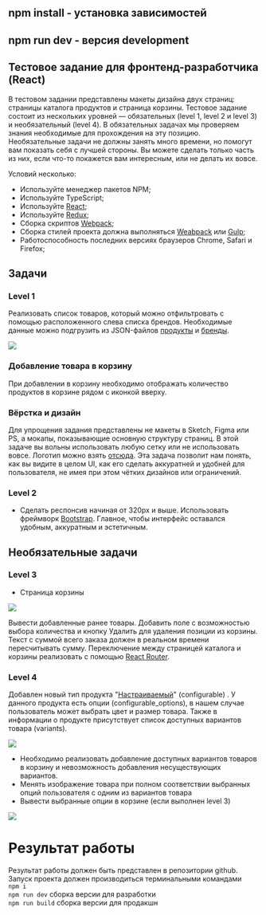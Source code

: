 
  
##  npm install - установка зависимостей
  
##  npm run dev - версия development



## Тестовое задание для фронтенд-разработчика (React)

В тестовом задании представлены макеты дизайна двух страниц: страницы каталога продуктов и страница корзины. Тестовое задание состоит из нескольких уровней — обязательных (level 1, level 2 и level 3) и необязательный (level 4). В обязательных задачах мы проверяем знания необходимые для прохождения на эту позицию.
Необязательные задачи не должны занять много времени, но помогут вам показать себя с лучшей стороны. Вы можете сделать только часть из них, если что-то покажется вам интересным, или не делать их вовсе.

Условий несколько:
- Используйте менеджер пакетов NPM;
- Используйте TypeScript;
- Используйте [React](https://github.com/facebook/react);
- Используйте [Redux](https://github.com/reduxjs/react-redux);
- Сборка скриптов [Webpack](https://webpack.js.org/);
- Сборка стилей проекта должна выполняться [Weabpack](https://webpack.js.org/) или [Gulp](https://github.com/gulpjs/gulp);
- Работоспособность последних версиях браузеров Chrome, Safari и Firefox;

## Задачи
### Level 1

Реализовать список товаров, который можно отфильтровать с помощью расположенного слева списка брендов. Необходимые данные можно подгрузить из JSON-файлов [продукты](assets/products.json) и [бренды](assets/brands.json).

![](assets/images/catalog.png?raw=true "")

### Добавление товара в корзину
При добавлении в корзину необходимо отображать количество продуктов в корзине рядом с иконкой вверху.

### Вёрстка и дизайн
Для упрощения задания представлены не макеты в Sketch, Figma или PS, а мокапы, показывающие основную структуру страниц. В этой задаче вы вольны использовать любую сетку или не использовать вовсе.
Логотип можно взять [отсюда](assets/images/logo.png). Эта задача позволит нам понять, как вы видите в целом UI, как его сделать аккуратней и удобней для пользователя, не имея при этом чётких дизайнов или ограничений.

### Level 2

* Сделать респонсив начиная от 320px и выше. Использовать фреймворк [Bootstrap](https://github.com/react-bootstrap/react-bootstrap). Главное, чтобы интерфейс оставался удобным, аккуратным и эстетичным.


## Необязательные задачи

### Level 3
* Страница корзины

![](assets/images/cart-level-2.png?raw=true "")

Вывести добавленные ранее товары. Добавить поле с возможностью выбора количества и кнопку Удалить для удаления позиции из корзины. Текст с суммой всего заказа должен в реальном времени пересчитывать сумму. Переключение между страницей каталога и корзины реализовать с помощью [React Router](https://github.com/remix-run/react-router).

### Level 4

Добавлен новый тип продукта "[Настраиваемый](assets/level3/products.json)" (configurable) . У данного продукта есть опции (configurable_options), в нашем случае пользователь может выбрать цвет и размер товара. Также в информации о продукте присутствует список доступных вариантов товара (variants). 


![](assets/images/catalog-level-3.png?raw=true "")

* Необходимо реализовать добавление доступных вариантов товаров в корзину и  невозможность добавления несуществующих вариантов.
* Менять изображение товара при полном соответствии выбранных опций пользователя с одним из вариантов товара 
* Вывести выбранные опции в корзине (если выполнен level 3)

![](assets/images/cart-level-3.png?raw=true "")

# Результат работы
Результат работы должен быть представлен в репозитории github. Запуск проекта должен производиться терминальными командами <br />
```npm i```<br />
```npm run dev``` сборка версии для разработки<br />
```npm run build``` сборка версии для продакшн
